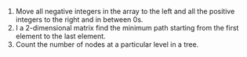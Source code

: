 1. Move all negative integers in the array to the left and all the positive integers to the right and in between 0s.
2. I a 2-dimensional matrix find the minimum path starting from the first element to the last element.
3. Count the number of nodes at a particular level in a tree.